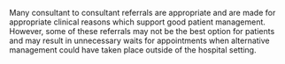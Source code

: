 Many consultant to consultant referrals are appropriate and are made for appropriate clinical reasons which support good patient management. However, some of these referrals may not be the best option for patients and may result in unnecessary waits for appointments when alternative management could have taken place outside of the hospital setting.